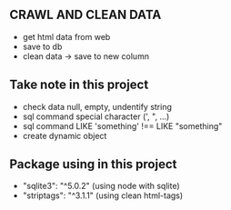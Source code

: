 ## CRAWL AND CLEAN DATA

- get html data from web
- save to db
- clean data -> save to new column

## Take note in this project

- check data null, empty, undentify string
- sql command special character (\', \", ...)
- sql command LIKE 'something' !== LIKE "something"
- create dynamic object

## Package using in this project

- "sqlite3": "^5.0.2" (using node with sqlite)
- "striptags": "^3.1.1" (using clean html-tags)
